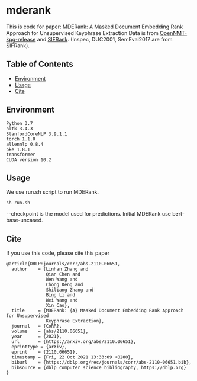 # mderank

This is code for paper: MDERank: A Masked Document Embedding Rank Approach for Unsupervised Keyphrase Extraction
Data is from [OpenNMT-kpg-release](https://github.com/memray/OpenNMT-kpg-release) and [SIFRank](https://github.com/sunyilgdx/SIFRank).
(Inspec, DUC2001, SemEval2017 are from SIFRank).

## Table of Contents

* [Environment](#installation)
* [Usage](#usage)
* [Cite](#citing-mderank)

## Environment
```
Python 3.7
nltk 3.4.3
StanfordCoreNLP 3.9.1.1
torch 1.1.0
allennlp 0.8.4
pke 1.8.1
transformer 
CUDA version 10.2
```

## Usage
We use run.sh script to run MDERank.
```
sh run.sh
```
--checkpoint is the model used for predictions. Initial MDERank use bert-base-uncased.

## Cite
If you use this code, please cite this paper
```
@article{DBLP:journals/corr/abs-2110-06651,
  author    = {Linhan Zhang and
               Qian Chen and
               Wen Wang and
               Chong Deng and
               Shiliang Zhang and
               Bing Li and
               Wei Wang and
               Xin Cao},
  title     = {MDERank: {A} Masked Document Embedding Rank Approach for Unsupervised
               Keyphrase Extraction},
  journal   = {CoRR},
  volume    = {abs/2110.06651},
  year      = {2021},
  url       = {https://arxiv.org/abs/2110.06651},
  eprinttype = {arXiv},
  eprint    = {2110.06651},
  timestamp = {Fri, 22 Oct 2021 13:33:09 +0200},
  biburl    = {https://dblp.org/rec/journals/corr/abs-2110-06651.bib},
  bibsource = {dblp computer science bibliography, https://dblp.org}
}
```